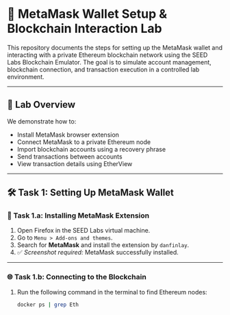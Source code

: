 # 🦊 MetaMask Wallet Setup & Blockchain Interaction Lab

This repository documents the steps for setting up the MetaMask wallet and interacting with a private Ethereum blockchain network using the SEED Labs Blockchain Emulator. The goal is to simulate account management, blockchain connection, and transaction execution in a controlled lab environment.

---

## 📌 Lab Overview

We demonstrate how to:
- Install MetaMask browser extension
- Connect MetaMask to a private Ethereum node
- Import blockchain accounts using a recovery phrase
- Send transactions between accounts
- View transaction details using EtherView

---

## 🛠️ Task 1: Setting Up MetaMask Wallet

### 🔧 Task 1.a: Installing MetaMask Extension

1. Open Firefox in the SEED Labs virtual machine.
2. Go to `Menu > Add-ons and themes`.
3. Search for **MetaMask** and install the extension by `danfinlay`.
4. ✅ *Screenshot required:* MetaMask successfully installed.

---

### 🌐 Task 1.b: Connecting to the Blockchain

1. Run the following command in the terminal to find Ethereum nodes:
   ```bash
   docker ps | grep Eth

